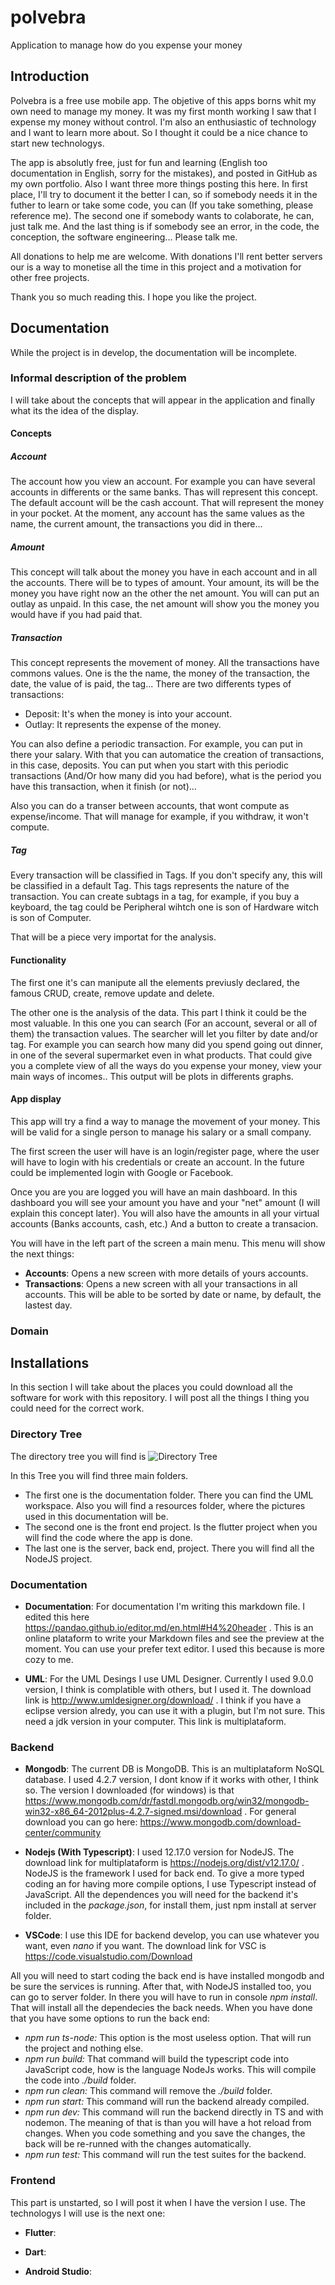 # polvebra
Application to manage how do you expense your money

## Introduction
Polvebra is a free use mobile app. The objetive of this apps borns whit my own need to manage my money. It was my first month working I saw that I expense my money without control. 
I'm also an enthusiastic of technology and I want to learn more about. So I thought it could be a nice chance to start new technologys.

The app is absolutly free, just for fun and learning (English too documentation in English, sorry for the mistakes), and posted in GitHub as my own portfolio. Also I want three more things posting this here. In first place, I'll try to document it the better I can, so if somebody needs it in the futher to learn or take some code, you can (If you take something, please reference me). The second one if somebody wants to colaborate, he can, just talk me. And the last thing is if somebody see an error, in the code, the conception, the software engineering... Please talk me.

All donations to help me are welcome. With donations I'll rent better servers our is a way to monetise all the time in this project and a motivation for other free projects.

Thank you so much reading this. I hope you like the project.

## Documentation
While the project is in develop, the documentation will be incomplete.

### Informal description of the problem
I will take about the concepts that will appear in the application and finally what its the idea of the display.

#### Concepts
##### Account
The account how you view an account. For example you can have several accounts in differents or the same banks. Thas will represent this concept. The default account will be the cash account. That will represent the money in your pocket. At the moment, any account has the same values as the name, the current amount, the transactions you did in there...

##### Amount
This concept will talk about the money you have in each account and in all the accounts. There will be to types of amount. Your amount, its will be the money you have right now an the other the net amount. You will can put an outlay as unpaid. In this case, the net amount will show you the money you would have if you had paid that.

##### Transaction

This concept represents the movement of money. All the transactions have commons values. One is the the name, the money of the transaction, the date, the value of is paid, the tag... 
There are two differents types of transactions:
- Deposit: It's when the money is into your account.
- Outlay: It represents the expense of the money.

You can also define a periodic transaction. For example, you can put in there your salary. With that you can automatice the creation of transactions, in this case, deposits. You can put when you start with this periodic transactions (And/Or how many did you had before), what is the period you have this transaction, when it finish (or not)...

Also you can do a transer between accounts, that wont compute as expense/income. That will manage for example, if you withdraw, it won't compute.

##### Tag
Every transaction will be classified in Tags. If you don't specify any, this will be classified in a default Tag. This tags represents the nature of the transaction. You can create subtags in a tag, for example, if you buy a keyboard, the tag could be Peripheral wihtch one is son of Hardware witch is son of Computer.

That will be a piece very importat for the analysis.

#### Functionality
The first one it's can manipute all the elements previusly declared, the famous CRUD, create, remove update and delete.

The other one is the analysis of the data. This part I think it could be the most valuable. In this one you can search (For an account, several or all of them) the transaction values. The searcher will let you filter by date and/or tag. For example you can search how many did you spend going out dinner, in one of the several supermarket even in what products. That could give you a complete view of all the ways do you expense your money, view your main ways of incomes.. This output will be plots in differents graphs.


#### App display
This app will try a find a way to manage the movement of your money. This will be valid for a single person to manage his salary or a small company. 

The first screen the user will have is an login/register page, where the user will have to login with his credentials or create an account. In the future could be implemented login with Google or Facebook.

Once you are you are logged you will have an main dashboard. In this dashboard you will see your amount you have and your "net" amount (I will explain this concept later). You will also have the amounts in all your virtual accounts (Banks accounts, cash, etc.) And a button to create a transacion.

You will have in the left part of the screen a main menu. This menu will show the next things:
- **Accounts**: Opens a new screen with more details of yours accounts.
- **Transactions**: Opens a new screen with all your transactions in all accounts. This will be able to be sorted by date or name, by  default, the lastest day.

### Domain

## Installations 
In this section I will take about the places you could download all the software for work with this repository. I will post all the things I thing you could need for the correct work.

### Directory Tree
The directory tree you will find is ![Directory Tree](./documentation/resources/directoryTree.PNG "Directory Tree")

In this Tree you will find three main folders. 
- The first one is the documentation folder. There you can find the UML workspace. Also you will find a resources folder, where the pictures used in this documentation will be.
- The second one is the front end project. Is the flutter project when you will find the code where the app is done.
- The last one is the server, back end, project. There you will find all the NodeJS project.

### Documentation 
- **Documentation**: For documentation I'm writing this markdown file. I edited this here https://pandao.github.io/editor.md/en.html#H4%20header . This is an online plataform to write your Markdown files and see the preview at the moment. You can use your prefer text editor. I used this because is more cozy to me.

- **UML**: For the UML Desings I use UML Designer. Currently I used 9.0.0 version, I think is complatible with others, but I used it. The download link is http://www.umldesigner.org/download/ . I think if you have a eclipse version alredy, you can use it with a plugin, but I'm not sure. This need a jdk version in your computer. This link is multiplataform.

### Backend
- **Mongodb**: The current DB is MongoDB. This is an multiplataform NoSQL database. I used 4.2.7 version, I dont know if it works with other, I think so. 
The version I downloaded (for windows) is that https://www.mongodb.com/dr/fastdl.mongodb.org/win32/mongodb-win32-x86_64-2012plus-4.2.7-signed.msi/download . For general download you can go here: https://www.mongodb.com/download-center/community

- **Nodejs (With Typescript)**: I used 12.17.0 version for NodeJS. The download link for multiplataform is https://nodejs.org/dist/v12.17.0/ . NodeJS is the framework I used for back end. To give a more typed coding an for having more compile options, I use Typescript instead of JavaScript. All the dependences you will need for the backend it's included in the *package.json*, for install them, just npm install at server folder.

- **VSCode**: I use this IDE for backend develop, you can use whatever you want, even *nano* if you want. The download link for VSC is https://code.visualstudio.com/Download

All you will need to start coding the back end is have installed mongodb and be sure the services is running. After that, with NodeJS installed too, you can go to server folder. In there you will have to run in console *npm install*. That will install all the dependecies the back needs. When you have done that you have some options to run the back end:
- *npm run ts-node:* This option is the most useless option. That will run the project and nothing else.
- *npm run build:* That command will build the typescript code into JavaScript code, how is the language NodeJs works. This will compile the code into *./build* folder.
- *npm run clean:*  This command will remove the *./build* folder.
- *npm run start:*  This command will run the backend already compiled.
- *npm run dev:*  This command will run the backend directly in TS and with nodemon. The meaning of that is than you will have a hot reload from changes. When you code something and you save the changes, the back will be re-runned with the changes automatically.
- *npm run test:*  This command will run the test suites for the backend.

### Frontend
This part is unstarted, so I will post it when I have the version I use. The technologys I will use is the next one:
- **Flutter**:

- **Dart**:

- **Android Studio**:
